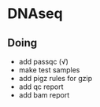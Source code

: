 # DNAseq
## Doing
* add passqc (√)
* make test samples
* add pigz rules for gzip 
* add qc report 
* add bam report 
